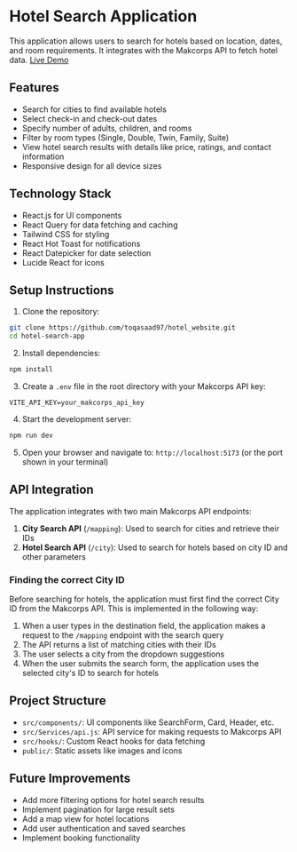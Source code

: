 # Hotel Search Application

This application allows users to search for hotels based on location, dates, and room requirements. It integrates with the Makcorps API to fetch hotel data.
[Live Demo](https://hotel-website-ecru.vercel.app/)

## Features

- Search for cities to find available hotels
- Select check-in and check-out dates
- Specify number of adults, children, and rooms
- Filter by room types (Single, Double, Twin, Family, Suite)
- View hotel search results with details like price, ratings, and contact information
- Responsive design for all device sizes

## Technology Stack

- React.js for UI components
- React Query for data fetching and caching
- Tailwind CSS for styling
- React Hot Toast for notifications
- React Datepicker for date selection
- Lucide React for icons

## Setup Instructions

1. Clone the repository:
```bash
git clone https://github.com/toqasaad97/hotel_website.git
cd hotel-search-app
```

2. Install dependencies:
```bash
npm install
```

3. Create a `.env` file in the root directory with your Makcorps API key:
```
VITE_API_KEY=your_makcorps_api_key
```

4. Start the development server:
```bash
npm run dev
```

5. Open your browser and navigate to: `http://localhost:5173` (or the port shown in your terminal)

## API Integration

The application integrates with two main Makcorps API endpoints:

1. **City Search API** (`/mapping`): Used to search for cities and retrieve their IDs
2. **Hotel Search API** (`/city`): Used to search for hotels based on city ID and other parameters

### Finding the correct City ID

Before searching for hotels, the application must first find the correct City ID from the Makcorps API. This is implemented in the following way:

1. When a user types in the destination field, the application makes a request to the `/mapping` endpoint with the search query
2. The API returns a list of matching cities with their IDs
3. The user selects a city from the dropdown suggestions
4. When the user submits the search form, the application uses the selected city's ID to search for hotels

## Project Structure

- `src/components/`: UI components like SearchForm, Card, Header, etc.
- `src/Services/api.js`: API service for making requests to Makcorps API
- `src/hooks/`: Custom React hooks for data fetching
- `public/`: Static assets like images and icons

## Future Improvements

- Add more filtering options for hotel search results
- Implement pagination for large result sets
- Add a map view for hotel locations
- Add user authentication and saved searches
- Implement booking functionality
